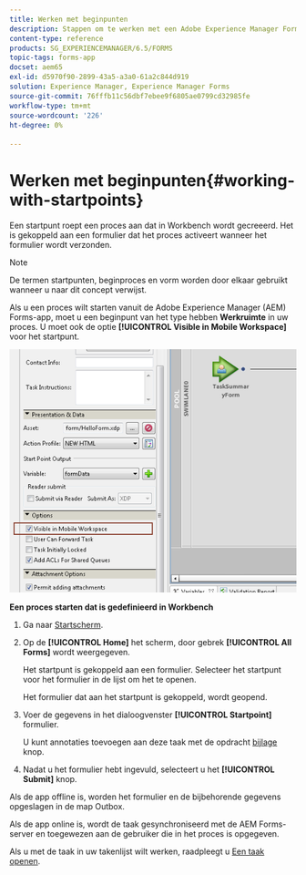 ```yaml
---
title: Werken met beginpunten
description: Stappen om te werken met een Adobe Experience Manager Forms-proces vanaf uw mobiele apparaat dat is gedefinieerd in Workbench.
content-type: reference
products: SG_EXPERIENCEMANAGER/6.5/FORMS
topic-tags: forms-app
docset: aem65
exl-id: d5970f90-2899-43a5-a3a0-61a2c844d919
solution: Experience Manager, Experience Manager Forms
source-git-commit: 76fffb11c56dbf7ebee9f6805ae0799cd32985fe
workflow-type: tm+mt
source-wordcount: '226'
ht-degree: 0%

---
```


# Werken met beginpunten{#working-with-startpoints}

Een startpunt roept een proces aan dat in Workbench wordt gecreeerd. Het is gekoppeld aan een formulier dat het proces activeert wanneer het formulier wordt verzonden.

>[!NOTE]
>
>De termen startpunten, beginproces en vorm worden door elkaar gebruikt wanneer u naar dit concept verwijst.

Als u een proces wilt starten vanuit de Adobe Experience Manager (AEM) Forms-app, moet u een beginpunt van het type hebben **Werkruimte** in uw proces. U moet ook de optie **[!UICONTROL Visible in Mobile Workspace]** voor het startpunt.

![mws_startpoint_select_option](assets/mws_startpoint_select_option.png)

**Een proces starten dat is gedefinieerd in Workbench**

1. Ga naar [Startscherm](../../forms/using/home-screen.md).
1. Op de **[!UICONTROL Home]** het scherm, door gebrek **[!UICONTROL All Forms]** wordt weergegeven.

   Het startpunt is gekoppeld aan een formulier. Selecteer het startpunt voor het formulier in de lijst om het te openen.

   Het formulier dat aan het startpunt is gekoppeld, wordt geopend.

1. Voer de gegevens in het dialoogvenster **[!UICONTROL Startpoint]** formulier.

   U kunt annotaties toevoegen aan deze taak met de opdracht [bijlage](../../forms/using/add-attachments.md) knop.

1. Nadat u het formulier hebt ingevuld, selecteert u het **[!UICONTROL Submit]** knop.

Als de app offline is, worden het formulier en de bijbehorende gegevens opgeslagen in de map Outbox.

Als de app online is, wordt de taak gesynchroniseerd met de AEM Forms-server en toegewezen aan de gebruiker die in het proces is opgegeven.

Als u met de taak in uw takenlijst wilt werken, raadpleegt u [Een taak openen](/help/forms/using/open-task.md).

